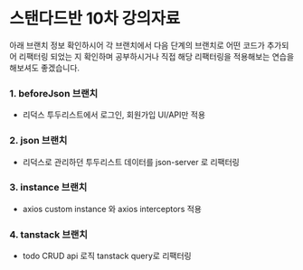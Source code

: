 # 스탠다드반 10차 강의자료

아래 브랜치 정보 확인하시어 각 브랜치에서 다음 단계의 브랜치로 어떤 코드가 추가되어 리팩터링 되었는 지
확인하며 공부하시거나 직접 해당 리팩터링을 적용해보는 연습을 해보셔도 좋겠습니다.

### 1. beforeJson 브랜치

- 리덕스 투두리스트에서 로그인, 회원가입 UI/API만 적용

### 2. json 브랜치

- 리덕스로 관리하던 투두리스트 데이터를 json-server 로 리팩터링

### 3. instance 브랜치

- axios custom instance 와 axios interceptors 적용

### 4. tanstack 브랜치

- todo CRUD api 로직 tanstack query로 리팩터링
